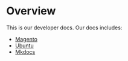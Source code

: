 # Overview
This is our developer docs. Our docs includes:

- [Magento](magento.md)
- [Ubuntu](ubuntu.md)
- [Mkdocs](mkdocs.md)
